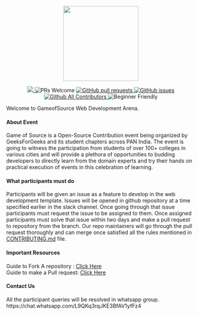 <p align="center">
<img src="https://pixan198.github.io/images/gfgsc-logo.svg" width="200px" height="200px">
</p>

<p align="center">
<a href="https://github.com/GameofSource-GFG/Web-Development/blob/master/LICENSE" target="_blank">
  <img src="https://img.shields.io/github/license/GameofSource-GFG/Web-Development?style=for-the-badge" />
  </a> 
  <img src="https://img.shields.io/badge/PRs-welcome-brightgreen.svg?style=for-the-badge" alt="PRs Welcome" /> 
  <a href="https://github.com/GameofSource-GFG/Web-Development/pulls" target="_blank">
    <img alt="GitHub pull requests" src="https://img.shields.io/github/issues-pr/GameofSource-GFG/Web-Development?style=for-the-badge" />
  </a> 
  <a href="https://github.com/GameofSource-GFG/Web-Development/issues" target="_blank">
    <img alt="GitHub issues" src="https://img.shields.io/github/issues/GameofSource-GFG/Web-Development?style=for-the-badge" />
  </a> 
  <a href="https://github.com/GameofSource-GFG/Web-Development" target="_blank">
    <img alt="Github All Contributors" src="https://img.shields.io/github/contributors/GameofSource-GFG/Web-Development?style=for-the-badge" />
  </a>
  <img alt="Beginner Friendly" src="https://img.shields.io/badge/Beginner-Friendly-orange?style=for-the-badge" />
</p>

Welcome to GameofSource Web Development Arena. 

<h4>About Event</h4>
Game of Source is a Open-Source Contribution event being organized by GeeksForGeeks and its student chapters across PAN India. 
The event is going to witness the participation from students of over 100+ colleges in various cities and will provide a plethora of opportunities to budding developers to directly learn from the domain experts and try their hands on practical execution of events in this celebration of learning.

<h4>What participants must do</h4>
Participants will be given an issue as a feature to develop in the web development template. Issues will be opened in github repository at a time specified earlier in the slack channel. Once going through that issue participants must request the issue to be assigned to them. Once assigned participants must solve that issue within two days and make a pull request to repository from the branch. Our repo maintainers will go through the pull request thoroughly and can merge once satisfied all the rules mentioned in <a href="https://github.com/GameofSource-GFG/Web-Development/blob/main/CONTRIBUTING.md">CONTRIBUTING.md</a> file.

<h4>Important Resources</h4>
Guide to Fork A repository : <a href="https://docs.github.com/en/free-pro-team@latest/github/getting-started-with-github/fork-a-repo">Click Here</a> <br>
Guide to make a Pull request: <a href="https://docs.github.com/en/free-pro-team@latest/github/collaborating-with-issues-and-pull-requests/about-pull-requests">Click Here</a> <br>

<h4>Contact Us</h4>
All the participant queries will be resolved in whatsapp group. https://chat.whatsapp.com/L9QKq3rqJKE3BfAV1yfFz4
